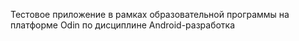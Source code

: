Тестовое приложение в рамках образовательной программы на платформе Odin по дисциплине Android-разработка